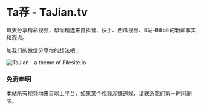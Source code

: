 # Ta荐 - TaJian.tv

每天分享精彩视频，帮你精选来自抖音、快手、西瓜视频、B站-Bilibili的新鲜事实和观点。

加我们的微信分享你的想法吧：

![TaJian - a theme of Filesite.io](./wx_jialuoma.jpeg)


### 免责申明

本站所有视频均来自以上平台，如果某个视频涉嫌违规，请联系我们第一时间删除。